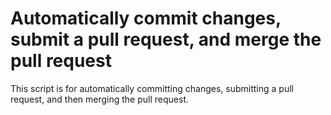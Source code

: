 # Automatically commit changes, submit a pull request, and merge the pull request

This script is for automatically committing changes, submitting a pull request, and then merging the pull request.
